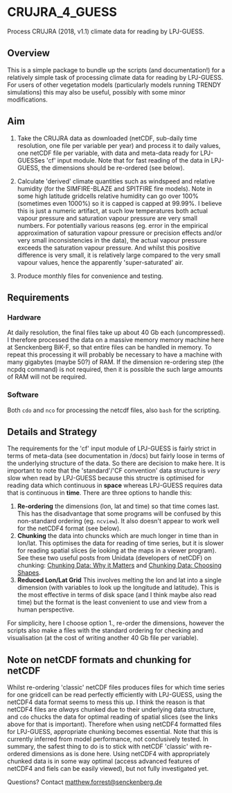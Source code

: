 # CRUJRA_4_GUESS
Process CRUJRA (2018, v1.1) climate data for reading by LPJ-GUESS.

## Overview
This is a simple package to bundle up the scripts (and documentation!) for a relatively simple task of processing climate data for reading by LPJ-GUESS.  For users of other vegetation models (particularly models running TRENDY simulations) this may also be useful, possibly with some minor  modifications.

## Aim
1. Take the CRUJRA data as downloaded (netCDF, sub-daily time resolution, one file per variable per year) and process it to daily values, one netCDF file per variable, with data and meta-data ready for LPJ-GUESSes 'cf' input module.  Note that for fast reading of the data in LPJ-GUESS, the dimensions should be re-ordered (see below).

2. Calculate 'derived' climate quantities such as windspeed and relative humidity (for the SIMFIRE-BLAZE and SPITFIRE fire models).  Note in some high latitude gridcells relative humidity can go over 100% (sometimes even 1000%) so it is capped is capped at 99.99%.  I believe this is just a numeric artifact, at such low temperatures both actual vapour pressure and saturation vapour pressure are very small numbers.  For potentially various reasons (eg. error in the empirical approximation of saturation vapour pressure or precision effects and/or very small inconsistencies in the data), the actual vapour pressure exceeds the saturation vapour pressure.  And whilst this positive difference is very small, it is relatively large compared to the very small vapour values, hence the apparently 'super-saturated' air. 

3. Produce monthly files for convenience and testing.

## Requirements

### Hardware
At daily resolution, the final files take up about 40 Gb each (uncompressed).  I therefore processed the data on a massive memory memory machine here at Senckenberg BiK-F, so that entire files can be handled in memory.  To repeat this processing it will probably be necessary to have a machine with many gigabytes (maybe 50?) of RAM.  If the dimension re-ordering step (the ncpdq command) is not required, then it is possible the such large amounts of RAM will not be required. 

### Software
Both `cdo` and `nco` for processing the netcdf files, also `bash` for the scripting.

## Details and Strategy
The requirements for the 'cf' input module of LPJ-GUESS is fairly strict in terms of meta-data (see documentation in /docs) but fairly loose in terms of the underlying structure of the data.  So there are decision to make here.  It is important to note that the 'standard'/'CF convention' data structure is *very* slow when read by LPJ-GUESS because this structre is optimised for reading data which continuous in **space** whereas LPJ-GUESS requires data that is continuous in **time**.  There are three options to handle this:

1. **Re-ordering** the dimensions (lon, lat and time) so that time comes last.  This has the disadvantage that some programs will be confused by this non-standard ordering (eg. `ncview`).  It also doesn't appear to work well for the netCDF4 format (see below). 
2. **Chunking**  the data into chuncks which are much longer in time than in lon/lat.  This optimises the data for reading of time series, but it is slower for reading spatial slices (ie looking at the maps in a viewer program).  See these two useful posts from Unidata (developers of netCDF) on chunking: [Chunking Data: Why it Matters](https://www.unidata.ucar.edu/blogs/developer/entry/chunking_data_why_it_matters) and [Chunking Data: Choosing Shapes](https://www.unidata.ucar.edu/blogs/developer/en/entry/chunking_data_choosing_shapes).
3. **Reduced Lon/Lat Grid** This involves melting the lon and lat into a single dimension (with variables to look up the longitude and latitude).  This is the most effective in terms of disk space (and I think maybe also read time) but the format is the least convenient to use and view from a human perspective. 

For simplicity, here I choose option 1., re-order the dimensions, however the scripts also make a files with the standard ordering for checking and visualisation (at the cost of writing another 40 Gb file per variable).

## Note on netCDF formats and chunking for netCDF

Whilst re-ordering 'classic' netCDF files produces files for which time series for one gridcell can be read perfectly efficiently with LPJ-GUESS, using the netCDF4 data format seems to mess this up.  I think the reason is that netCDF4 files are *always* chunked due to their underlying data structure, and `cdo` chucks the data for optimal reading of spatial slices (see the links above for that is important).  Therefore when using netCDF4 formatted files for LPJ-GUESS, appropriate chunking becomes essential.  Note that this is currently inferred from model performance, not conclusively tested.  In summary, the safest thing to do is to stick with netCDF 'classic' with re-ordered dimensions as is done here.  Using netCDF4 with appropriately chunked data is in some way optimal (access advanced features of netCDF4 and fiels can be easily viewed), but not fully investigated yet.


Questions? Contact matthew.forrest@senckenberg.de

